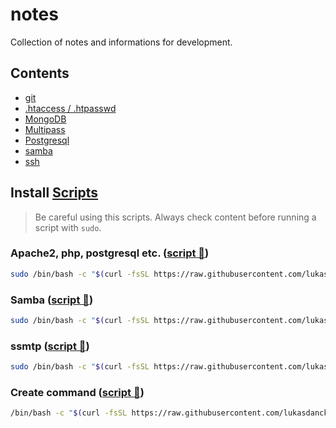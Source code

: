 # notes

Collection of notes and informations for development.

## Contents

- [git](https://github.com/lukasdanckwerth/notes/blob/main/notes/git.md)
- [.htaccess / .htpasswd](https://github.com/lukasdanckwerth/notes/blob/main/notes/htaccess-htpasswd.md)
- [MongoDB](https://github.com/lukasdanckwerth/notes/blob/main/notes/mongodb.md)
- [Multipass](https://github.com/lukasdanckwerth/notes/blob/main/notes/multipass.md)
- [Postgresql](https://github.com/lukasdanckwerth/notes/blob/main/notes/postgresql.md)
- [samba](https://github.com/lukasdanckwerth/notes/blob/main/notes/samba.md)
- [ssh](https://github.com/lukasdanckwerth/notes/blob/main/notes/ssh.md)

## Install [Scripts](https://github.com/lukasdanckwerth/notes/blob/main/scripts)

> Be careful using this scripts. Always check content before running a script with `sudo`.

### Apache2, php, postgresql etc. ([script 📃](https://github.com/lukasdanckwerth/notes/blob/main/scripts/install-server.sh))

```sh
sudo /bin/bash -c "$(curl -fsSL https://raw.githubusercontent.com/lukasdanckwerth/notes/main/scripts/install-server.sh)"
```

### Samba ([script 📃](https://github.com/lukasdanckwerth/notes/blob/main/scripts/install-samba.sh))

```sh
sudo /bin/bash -c "$(curl -fsSL https://raw.githubusercontent.com/lukasdanckwerth/notes/main/scripts/install-samba.sh)"
```

### ssmtp ([script 📃](https://github.com/lukasdanckwerth/notes/blob/main/scripts/install-ssmtp.sh))

```sh
sudo /bin/bash -c "$(curl -fsSL https://raw.githubusercontent.com/lukasdanckwerth/notes/main/scripts/install-ssmtp.sh)"
```

### Create command ([script 📃](https://raw.githubusercontent.com/lukasdanckwerth/notes/main/scripts/create-command.sh))

```sh
/bin/bash -c "$(curl -fsSL https://raw.githubusercontent.com/lukasdanckwerth/notes/main/scripts/create-command.sh)"
```
